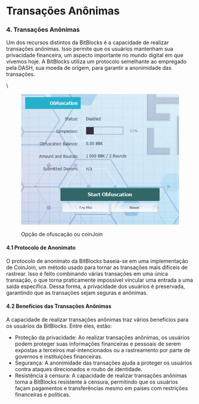 # Transações Anônimas

### 4. Transações Anônimas

Um dos recursos distintos da BitBlocks é a capacidade de realizar transações anônimas. Isso permite que os usuários mantenham sua privacidade financeira, um aspecto importante no mundo digital em que vivemos hoje. A BitBlocks utiliza um protocolo semelhante ao empregado pela DASH, sua moeda de origem, para garantir a anonimidade das transações.

\


<figure><img src="../../.gitbook/assets/image (4).png" alt=""><figcaption><p>Opção de ofuscação ou coinJoin</p></figcaption></figure>

#### 4.1 Protocolo de Anonimato

O protocolo de anonimato da BitBlocks baseia-se em uma implementação de CoinJoin, um método usado para tornar as transações mais difíceis de rastrear. Isso é feito combinando várias transações em uma única transação, o que torna praticamente impossível vincular uma entrada a uma saída específica. Dessa forma, a privacidade dos usuários é preservada, garantindo que as transações sejam seguras e anônimas.

#### 4.2 Benefícios das Transações Anônimas

A capacidade de realizar transações anônimas traz vários benefícios para os usuários da BitBlocks. Entre eles, estão:

* Proteção da privacidade: Ao realizar transações anônimas, os usuários podem proteger suas informações financeiras e pessoais de serem expostas a terceiros mal-intencionados ou a rastreamento por parte de governos e instituições financeiras.
* Segurança: A anonimidade das transações ajuda a proteger os usuários contra ataques direcionados e roubo de identidade.
* Resistência à censura: A capacidade de realizar transações anônimas torna a BitBlocks resistente à censura, permitindo que os usuários façam pagamentos e transferências mesmo em países com restrições financeiras e políticas.
